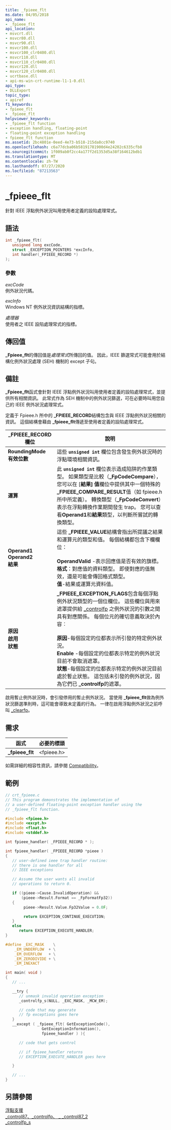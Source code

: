 ```yaml
---
title: _fpieee_flt
ms.date: 04/05/2018
api_name:
- _fpieee_flt
api_location:
- msvcrt.dll
- msvcr80.dll
- msvcr90.dll
- msvcr100.dll
- msvcr100_clr0400.dll
- msvcr110.dll
- msvcr110_clr0400.dll
- msvcr120.dll
- msvcr120_clr0400.dll
- ucrtbase.dll
- api-ms-win-crt-runtime-l1-1-0.dll
api_type:
- DLLExport
topic_type:
- apiref
f1_keywords:
- fpieee_flt
- _fpieee_flt
helpviewer_keywords:
- _fpieee_flt function
- exception handling, floating-point
- floating-point exception handling
- fpieee_flt function
ms.assetid: 2bc4801e-0eed-4e73-b518-215da8cc9740
ms.openlocfilehash: c6a77dcba06b58191781900d4e24202c6335cfb8
ms.sourcegitcommit: 1f009ab0f2cc4a177f2d1353d5a38f164612bdb1
ms.translationtype: MT
ms.contentlocale: zh-TW
ms.lasthandoff: 07/27/2020
ms.locfileid: "87213563"
---
```

# <a name="_fpieee_flt"></a>_fpieee_flt

針對 IEEE 浮點例外狀況叫用使用者定義的設陷處理常式。

## <a name="syntax"></a>語法

```C
int _fpieee_flt(
   unsigned long excCode,
   struct _EXCEPTION_POINTERS *excInfo,
   int handler(_FPIEEE_RECORD *)
);
```

### <a name="parameters"></a>參數

*excCode*<br/>
例外狀況代碼。

*excInfo*<br/>
Windows NT 例外狀況資訊結構的指標。

*處理器*<br/>
使用者之 IEEE 設陷處理常式的指標。

## <a name="return-value"></a>傳回值

**_Fpieee_flt**的傳回值是*處理常式*所傳回的值。 因此，IEEE 篩選常式可能會用於結構化例外狀況處理 (SEH) 機制的 except 子句。

## <a name="remarks"></a>備註

**_Fpieee_flt**函式會針對 IEEE 浮點例外狀況叫用使用者定義的設陷處理常式，並提供所有相關資訊。 此常式作為 SEH 機制中的例外狀況篩選，可在必要時叫用您自己的 IEEE 例外狀況處理常式。

定義于 Fpieee.h 所中的 **_FPIEEE_RECORD**結構包含與 IEEE 浮點例外狀況相關的資訊。 這個結構會藉由 **_fpieee_flt**傳遞至使用者定義的設陷處理常式。

|_FPIEEE_RECORD 欄位|說明|
|----------------------------|-----------------|
|**RoundingMode**<br/>**有效位數**|這些 **`unsigned int`** 欄位包含發生例外狀況時的浮點環境相關資訊。|
|**運算**|此 **`unsigned int`** 欄位表示造成陷阱的作業類型。 如果類型是比較（**_FpCodeCompare**），您可以在 [**結果] 值**欄位中提供其中一個特殊的 **_FPIEEE_COMPARE_RESULT**值（如 fpieee.h 所中所定義）。 轉換類型（**_FpCodeConvert**）表示在浮點轉換作業期間發生 trap。 您可以查看**Operand1**和**結果**類型，以判斷所嘗試的轉換類型。|
|**Operand1**<br/>**Operand2**<br/>**結果**|這些 **_FPIEEE_VALUE**結構會指出所提議之結果和運算元的類型和值。 每個結構都包含下欄欄位：<br /><br /> **OperandValid** -表示回應值是否有效的旗標。<br />**格式**：對應值的資料類型。 即使對應的值無效，還是可能會傳回格式類型。<br />**值**-結果或運算元資料值。|
|**原因**<br/>**啟用**<br/>**狀態**|**_FPIEEE_EXCEPTION_FLAGS**包含每個浮點例外狀況類型的一個位欄位。 這些欄位與用來遮罩提供給 [_controlfp](control87-controlfp-control87-2.md) 之例外狀況的引數之間具有對應關係。 每個位元的確切意義取決於內容︰<br /><br /> **原因**-每個設定的位都表示所引發的特定例外狀況。<br />**Enable** -每個設定的位都表示特定的例外狀況目前不會取消遮罩。<br />**狀態**-每個設定的位都表示特定的例外狀況目前處於暫止狀態。 這包括未引發的例外狀況，因為它們已 **_controlfp**的遮罩。|

啟用暫止例外狀況時，會引發停用的暫止例外狀況。 當使用 **_fpieee_flt**做為例外狀況篩選準則時，這可能會導致未定義的行為。 一律在啟用浮點例外狀況之前呼叫 [_clearfp](clear87-clearfp.md)。

## <a name="requirements"></a>需求

|函式|必要的標頭|
|--------------|---------------------|
|**_fpieee_flt**|\<fpieee.h>|

如需詳細的相容性資訊，請參閱 [Compatibility](../../c-runtime-library/compatibility.md)。

## <a name="example"></a>範例

```C
// crt_fpieee.c
// This program demonstrates the implementation of
// a user-defined floating-point exception handler using the
// _fpieee_flt function.

#include <fpieee.h>
#include <excpt.h>
#include <float.h>
#include <stddef.h>

int fpieee_handler( _FPIEEE_RECORD * );

int fpieee_handler( _FPIEEE_RECORD *pieee )
{
   // user-defined ieee trap handler routine:
   // there is one handler for all
   // IEEE exceptions

   // Assume the user wants all invalid
   // operations to return 0.

   if ((pieee->Cause.InvalidOperation) &&
       (pieee->Result.Format == _FpFormatFp32))
   {
        pieee->Result.Value.Fp32Value = 0.0F;

        return EXCEPTION_CONTINUE_EXECUTION;
   }
   else
      return EXCEPTION_EXECUTE_HANDLER;
}

#define _EXC_MASK    \
    _EM_UNDERFLOW  + \
    _EM_OVERFLOW   + \
    _EM_ZERODIVIDE + \
    _EM_INEXACT

int main( void )
{
   // ...

   __try {
      // unmask invalid operation exception
      _controlfp_s(NULL, _EXC_MASK, _MCW_EM);

      // code that may generate
      // fp exceptions goes here
   }
   __except ( _fpieee_flt( GetExceptionCode(),
                GetExceptionInformation(),
                fpieee_handler ) ){

      // code that gets control

      // if fpieee_handler returns
      // EXCEPTION_EXECUTE_HANDLER goes here

   }

   // ...
}
```

## <a name="see-also"></a>另請參閱

[浮點支援](../../c-runtime-library/floating-point-support.md)<br/>
[_control87、_controlfp、 \_ _control87_2](control87-controlfp-control87-2.md)<br/>
[_controlfp_s](controlfp-s.md)<br/>
